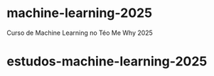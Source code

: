 # machine-learning-2025
Curso de Machine Learning no Téo Me Why 2025
# estudos-machine-learning-2025
